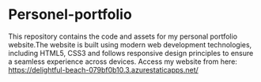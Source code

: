 # Personel-portfolio
This repository contains the code and assets for my personal portfolio website.The website is built using modern web development technologies, including HTML5, CSS3 and follows responsive design principles to ensure a seamless experience across devices.
Access my website from here: https://delightful-beach-079bf0b10.3.azurestaticapps.net/

